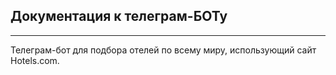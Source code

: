 ## Документация к телеграм-БОТу
***
Телеграм-бот для подбора отелей по всему миру, использующий сайт Hotels.com.

